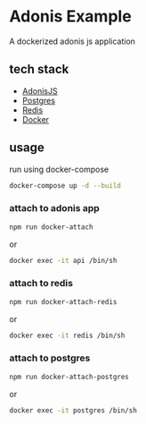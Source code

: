 # Adonis Example



A dockerized adonis js application 

## tech stack
- [AdonisJS](https://adonisjs.com/)
- [Postgres](https://www.postgresql.org/)
- [Redis](https://redis.io/)
- [Docker](https://docs.docker.com/compose/)

## usage 

run using docker-compose
```bash
docker-compose up -d --build
```

### attach to adonis app
```bash
npm run docker-attach
```
or
```bash
docker exec -it api /bin/sh
```

### attach to redis
```bash
npm run docker-attach-redis
```
or
```bash
docker exec -it redis /bin/sh
```


### attach to postgres
```bash
npm run docker-attach-postgres
```
or
```bash
docker exec -it postgres /bin/sh
```
